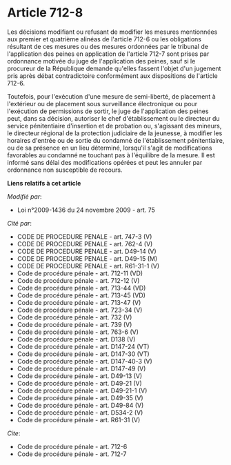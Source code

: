 # Article 712-8

Les décisions modifiant ou refusant de modifier les mesures mentionnées aux premier et quatrième alinéas de l'article 712-6
ou les obligations résultant de ces mesures ou des mesures ordonnées par le tribunal de l'application des peines en
application de l'article 712-7 sont prises par ordonnance motivée du juge de l'application des peines, sauf si le procureur
de la République demande qu'elles fassent l'objet d'un jugement pris après débat contradictoire conformément aux dispositions
de l'article 712-6. 

Toutefois, pour l'exécution d'une mesure de semi-liberté, de placement à l'extérieur ou de placement sous surveillance
électronique ou pour l'exécution de permissions de sortir, le juge de l'application des peines peut, dans sa décision,
autoriser le chef d'établissement ou le directeur du service pénitentiaire d'insertion et de probation ou, s'agissant des
mineurs, le directeur régional de la protection judiciaire de la jeunesse, à modifier les horaires d'entrée ou de sortie du
condamné de l'établissement pénitentiaire, ou de sa présence en un lieu déterminé, lorsqu'il s'agit de modifications
favorables au condamné ne touchant pas à l'équilibre de la mesure. Il est informé sans délai des modifications opérées et
peut les annuler par ordonnance non susceptible de recours.

**Liens relatifs à cet article**

_Modifié par_:

  - Loi n°2009-1436 du 24 novembre 2009 - art. 75

_Cité par_:

  - CODE DE PROCEDURE PENALE - art. 747-3 (V)
  - CODE DE PROCEDURE PENALE - art. 762-4 (V)
  - CODE DE PROCEDURE PENALE - art. D49-14 (V)
  - CODE DE PROCEDURE PENALE - art. D49-15 (M)
  - CODE DE PROCEDURE PENALE - art. R61-31-1 (V)
  - Code de procédure pénale - art. 712-11 (VD)
  - Code de procédure pénale - art. 712-12 (V)
  - Code de procédure pénale - art. 713-44 (VD)
  - Code de procédure pénale - art. 713-45 (VD)
  - Code de procédure pénale - art. 713-47 (V)
  - Code de procédure pénale - art. 723-34 (V)
  - Code de procédure pénale - art. 732 (V)
  - Code de procédure pénale - art. 739 (V)
  - Code de procédure pénale - art. 763-6 (V)
  - Code de procédure pénale - art. D138 (V)
  - Code de procédure pénale - art. D147-24 (VT)
  - Code de procédure pénale - art. D147-30 (VT)
  - Code de procédure pénale - art. D147-40-3 (V)
  - Code de procédure pénale - art. D147-49 (V)
  - Code de procédure pénale - art. D49-13 (V)
  - Code de procédure pénale - art. D49-21 (V)
  - Code de procédure pénale - art. D49-21-1 (V)
  - Code de procédure pénale - art. D49-35 (V)
  - Code de procédure pénale - art. D49-84 (V)
  - Code de procédure pénale - art. D534-2 (V)
  - Code de procédure pénale - art. R61-31 (V)

_Cite_:

  - Code de procédure pénale - art. 712-6
  - Code de procédure pénale - art. 712-7
